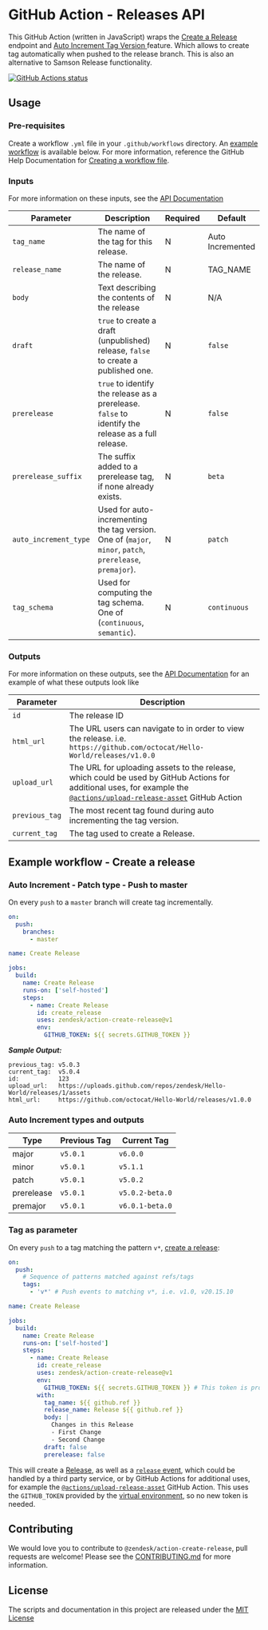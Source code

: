 
# GitHub Action - Releases API
This GitHub Action (written in JavaScript) wraps the  [Create a Release](https://developer.github.com/v3/repos/releases/#create-a-release) endpoint and [Auto Increment Tag Version ](#auto-increment---path-type---push-to-master) feature. Which allows to create tag automatically when pushed to the release branch. This is also an alternative to Samson Release functionality.

<a href="https://github.com/zendesk/action-create-release"><img alt="GitHub Actions status" src="https://github.com/zendesk/action-create-release/workflows/Tests/badge.svg"></a>

## Usage
### Pre-requisites
Create a workflow `.yml` file in your `.github/workflows` directory. An [example workflow](#example-workflow---create-a-release) is available below. For more information, reference the GitHub Help Documentation for [Creating a workflow file](https://help.github.com/en/articles/configuring-a-workflow#creating-a-workflow-file).

### Inputs
For more information on these inputs, see the [API Documentation](https://developer.github.com/v3/repos/releases/#input)

| Parameter             | Description                                                                                | Required | Default      |
| -------------------   | ------------------------------------------------------------------------------------------ | -------- | ------------ |
| `tag_name`            | The name of the tag for this release.                            | N    | Auto Incremented |
| `release_name`        | The name of the release.                                         | N    |  TAG_NAME        |
| `body`                | Text describing the contents of the release                      | N    |  N/A             |
| `draft`               | `true` to create a draft (unpublished) release, `false` to create a published one.          | N        |  `false`       |
| `prerelease`          |  `true` to identify the release as a prerelease. `false` to identify the release as a full release. | N        |  `false`       |
| `prerelease_suffix`   | The suffix added to a prerelease tag, if none already exists.                 | N        | `beta`       |
| `auto_increment_type` | Used for auto-incrementing the tag version. One of (`major`, `minor`, `patch`, `prerelease`, `premajor`).  | N        | `patch` |
| `tag_schema`          | Used for computing the tag schema. One of (`continuous`, `semantic`).  | N        | `continuous` |



### Outputs
For more information on these outputs, see the [API Documentation](https://developer.github.com/v3/repos/releases/#response-4) for an example of what these outputs look like

| Parameter           | Description                                                                  | 
| ------------------- | ---------------------------------------------------------------------------- |
| `id`                | The release ID |
| `html_url`          | The URL users can navigate to in order to view the release. i.e. `https://github.com/octocat/Hello-World/releases/v1.0.0`  |
| `upload_url`        | The URL for uploading assets to the release, which could be used by GitHub Actions for additional uses, for example the [`@actions/upload-release-asset`](https://www.github.com/actions/upload-release-asset) GitHub Action|
| `previous_tag`      | The most recent tag found during auto incrementing the tag version.|
| `current_tag`       | The tag used to create a Release.|
                    

## Example workflow - Create a release

### Auto Increment - Patch type - Push to master
On every `push` to a `master` branch will create tag incrementally.

```yaml
on:
  push:
    branches:
      - master

name: Create Release

jobs:
  build:
    name: Create Release
    runs-on: ['self-hosted']
    steps:
      - name: Create Release
        id: create_release
        uses: zendesk/action-create-release@v1
        env:
          GITHUB_TOKEN: ${{ secrets.GITHUB_TOKEN }}
```

***Sample Output:***
```
previous_tag: v5.0.3
current_tag:  v5.0.4
id:           123
upload_url:   https://uploads.github.com/repos/zendesk/Hello-World/releases/1/assets
html_url:     https://github.com/octocat/Hello-World/releases/v1.0.0
```

### Auto Increment types and outputs

| Type              | Previous Tag        | Current Tag         | 
| ----------------- | ------------------- | ------------------- |
| major             | `v5.0.1`            | `v6.0.0`            |
| minor             | `v5.0.1`            | `v5.1.1`            |
| patch             | `v5.0.1`            | `v5.0.2`            |
| prerelease        | `v5.0.1`            | `v5.0.2-beta.0`     |
| premajor          | `v5.0.1`            | `v6.0.1-beta.0`     |


### Tag as parameter
On every `push` to a tag matching the pattern `v*`, [create a release](https://developer.github.com/v3/repos/releases/#create-a-release):

```yaml
on:
  push:
    # Sequence of patterns matched against refs/tags
    tags:
      - 'v*' # Push events to matching v*, i.e. v1.0, v20.15.10

name: Create Release

jobs:
  build:
    name: Create Release
    runs-on: ['self-hosted']
    steps:
      - name: Create Release
        id: create_release
        uses: zendesk/action-create-release@v1
        env:
          GITHUB_TOKEN: ${{ secrets.GITHUB_TOKEN }} # This token is provided by Actions, you do not need to create your own token
        with:
          tag_name: ${{ github.ref }}
          release_name: Release ${{ github.ref }}
          body: |
            Changes in this Release
            - First Change
            - Second Change
          draft: false
          prerelease: false
```

This will create a [Release](https://help.github.com/en/articles/creating-releases), as well as a [`release` event](https://developer.github.com/v3/activity/events/types/#releaseevent), which could be handled by a third party service, or by GitHub Actions for additional uses, for example the [`@actions/upload-release-asset`](https://www.github.com/actions/upload-release-asset) GitHub Action. This uses the `GITHUB_TOKEN` provided by the [virtual environment](https://help.github.com/en/github/automating-your-workflow-with-github-actions/virtual-environments-for-github-actions#github_token-secret), so no new token is needed.

## Contributing
We would love you to contribute to `@zendesk/action-create-release`, pull requests are welcome! Please see the [CONTRIBUTING.md](CONTRIBUTING.md) for more information.

## License
The scripts and documentation in this project are released under the [MIT License](LICENSE)
